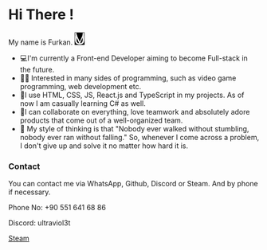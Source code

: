 <h1> Hi There ! </h1>


My name is Furkan. <img src="logo.png" alt="My own logo, related to my nickname of Ultraviolet" width="20" height="25">

<ul>

  <li>💻I'm currently a Front-end Developer aiming to become Full-stack in the future.</li>
  <li>👨‍💻 Interested in many sides of programming, such as video game programming, web development etc.</li>
  <li>📝I use HTML, CSS, JS, React.js and TypeScript in my projects. As of now I am casually learning C# as well.</li>
  <li>🤝I can collaborate on everything, love teamwork and absolutely adore products that come out of a well-organized team.</li>
  <li>💪 My style of thinking is that "Nobody ever walked without stumbling, nobody ever ran without falling." So, whenever I come across a problem, I don't give up and solve it no matter how hard it is.</li>
  
</ul>










<h3>Contact</h3>


You can contact me via WhatsApp, Github, Discord or Steam. And by phone if necessary.

Phone No: +90 551 641 68 86

Discord: ultraviol3t

[Steam](www.steamcommunity.com/id/grobdeland)
